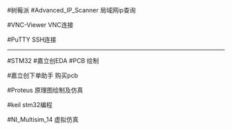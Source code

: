 
#树莓派
#Advanced_IP_Scanner 局域网ip查询

#VNC-Viewer VNC连接

#PuTTY SSH连接

---

#STM32
#嘉立创EDA
#PCB 绘制

#嘉立创下单助手 购买pcb

#Proteus 原理图绘制及仿真

#keil stm32编程

#NI_Multisim_14 虚拟仿真

